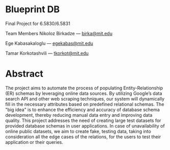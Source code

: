# Blueprint DB
Final Project for 6.5830/6.5831

Team Members
Nikoloz Birkadze — birka@mit.edu

Ege Kabasakaloglu — egekabas@mit.edu

Tamar Korkotashvili — tkorkot@mit.edu

# Abstract
The project aims to automate the process of populating Entity-Relationship (ER) schemas by leveraging online data sources. By utilizing Google’s data search API and other web scraping techniques, our system will dynamically fill in the necessary attributes based on predefined relational schemas. The "big idea" is to enhance the efficiency and accuracy of database schema development, thereby reducing manual data entry and improving data quality.
This project addresses the need of creating large test datasets for provided database schemas in user applications. In case of unavailability of online public datasets, we aim to create fake, testing data, taking into consideration all the edge cases of the relations, for the users to test their application or their queries.
